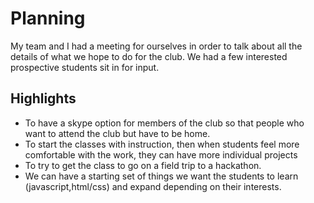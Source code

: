 # Planning

My team and I had a meeting for ourselves in order to talk about all the details
of what we hope to do for the club. We had a few interested prospective students
sit in for input.

## Highlights

- To have a skype option for members of the club so that people who want to
  attend the club but have to be home.
- To start the classes with instruction, then when students feel more
  comfortable with the work, they can have more individual projects
- To try to get the class to go on a field trip to a hackathon.
- We can have a starting set of things we want the students to learn
  (javascript,html/css) and expand depending on their interests.
